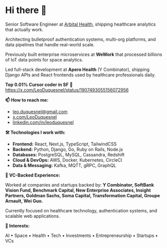 # Hi there 👋

Senior Software Engineer at [Arbital Health](https://arbitalhealth.com), shipping healthcare analytics that actually work.

Architecting bulletproof authentication systems, multi-org platforms, and data pipelines that handle real-world scale.

Previously built enterprise microservices at **WeWork** that processed billions of IoT data points for space analytics.

Led full-stack development at **Apero Health** (Y Combinator), shipping Django APIs and React frontends used by healthcare professionals daily.

**Top 0.01% Cursor coder in SF** 🚀 https://x.com/LeoDuquesnel/status/1907493055156072956

**📫 How to reach me:**

- [leo.duquesnel@gmail.com](mailto:leo.duquesnel@gmail.com)
- [x.com/LeoDuquesnel](https://x.com/LeoDuquesnel)
- [linkedin.com/in/leoduquesnel](https://www.linkedin.com/in/leoduquesnel)

**🛠️ Technologies I work with:**

- **Frontend:** React, Next.js, TypeScript, TailwindCSS
- **Backend:** Python, Django, Go, Ruby on Rails, Node.js
- **Databases:** PostgreSQL, MySQL, Cassandra, Redshift
- **Cloud & DevOps:** AWS, Docker, Kubernetes, CircleCI
- **Data & Messaging:** Kafka, MQTT, gRPC, GraphQL

**💼 VC-Backed Experience:**

Worked at companies and startups backed by: **Y Combinator, SoftBank Vision Fund, Benchmark Capital, New Enterprise Associates, Insight Partners, Goldman Sachs, Soma Capital, Transformation Capital, Groupe Arnault, Wei Guo.**

Currently focused on healthcare technology, authentication systems, and scalable web applications.

**🚀 Interests:**

AI • Space • Health • Tech • Investments • Entrepreneurship • Startups • VCs
